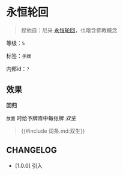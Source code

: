 # 永恒轮回

> 捏他自：尼采 [永恒轮回](https://zh.wikipedia.org/wiki/%E6%B0%B8%E6%81%92%E8%BD%AE%E5%9B%9E)，也暗含佛教概念

等级：`5`

标签：`手牌`

内部id：`?`

## 效果

**回归**

`放置` 时给予牌库中每张牌 *双生*

<blockquote>
{{#include 词条.md:双生}}
</blockquote>

## CHANGELOG

- [1.0.0] 引入
